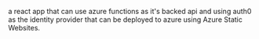 a react app that can use azure functions as it's backed api and using auth0 as the identity provider that can be deployed to azure using Azure Static Websites.

